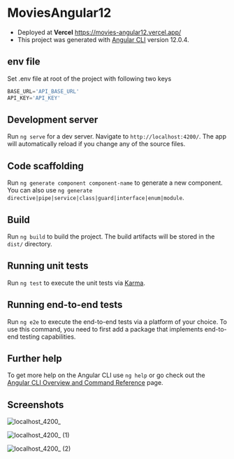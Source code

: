 # MoviesAngular12

- Deployed at **Vercel** https://movies-angular12.vercel.app/
- This project was generated with [Angular CLI](https://github.com/angular/angular-cli) version 12.0.4.

## env file

Set .env file at root of the project with following two keys
```javascript
BASE_URL='API_BASE_URL' 
API_KEY='API_KEY'
```

## Development server

Run `ng serve` for a dev server. Navigate to `http://localhost:4200/`. The app will automatically reload if you change any of the source files.

## Code scaffolding

Run `ng generate component component-name` to generate a new component. You can also use `ng generate directive|pipe|service|class|guard|interface|enum|module`.

## Build

Run `ng build` to build the project. The build artifacts will be stored in the `dist/` directory.

## Running unit tests

Run `ng test` to execute the unit tests via [Karma](https://karma-runner.github.io).

## Running end-to-end tests

Run `ng e2e` to execute the end-to-end tests via a platform of your choice. To use this command, you need to first add a package that implements end-to-end testing capabilities.

## Further help

To get more help on the Angular CLI use `ng help` or go check out the [Angular CLI Overview and Command Reference](https://angular.io/cli) page.

## Screenshots

![localhost_4200_](https://user-images.githubusercontent.com/4668780/123911063-96415180-d97b-11eb-88fe-af64e9e3e7d3.png)

![localhost_4200_ (1)](https://user-images.githubusercontent.com/4668780/123911053-917c9d80-d97b-11eb-9e49-ce3703cb0871.png)

![localhost_4200_ (2)](https://user-images.githubusercontent.com/4668780/123911061-95102480-d97b-11eb-97c1-5b2a08181a42.png)


